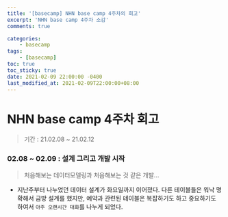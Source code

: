 ```yaml
---
title: '[basecamp] NHN base camp 4주차의 회고'
excerpt: 'NHN base camp 4주차 소감'
comments: true

categories:
    - basecamp
tags:
    - [basecamp]
toc: true
toc_sticky: true
date: 2021-02-09 22:00:00 -0400
last_modified_at: 2021-02-09T22:00:00+08:00
---
```


# NHN base camp 4주차 회고

> 기간 : 21.02.08 ~ 21.02.12

### 02.08 ~ 02.09 : 설계 그리고 개발 시작
> 처음해보는 데이터모델링과 처음해보는 것 같은 개발...

- 지난주부터 나누었던 데이터 설계가 화요일까지 이어졌다. 다른 테이블들은 워낙 명확해서 금방 설계를 했지만, 예약과 관련된 테이블은 복잡하기도 하고 중요하기도 하여서 `아주 오랜시간 대화`를 나누게 되었다.
